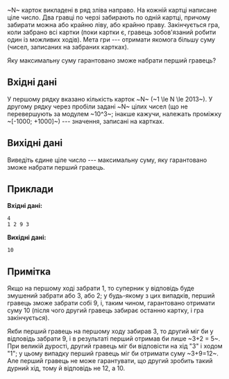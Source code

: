 ﻿~N~ карток викладені в ряд зліва направо. На кожній картці написане ціле число. Два гравці по черзі забирають по одній картці, причому забирати можна або крайню ліву, або крайню праву. Закінчується гра, коли забрано всі картки (поки картки є, гравець зобов'язаний робити один із можливих ходів). Мета гри --- отримати якомога більшу суму (чисел, записаних на забраних картках).

Яку максимальну суму гарантовано зможе набрати перший гравець?

## Вхідні дані
У першому рядку вказано кількість карток ~N~ (~1 \le N \le 2013~). У другому рядку через пробіли задані ~N~ цілих чисел (що не перевершують за модулем ~10^3~; інакше кажучи, належать проміжку ~[-1000; +1000]~) --- значення, записані на картках.

## Вихідні дані
Виведіть єдине ціле число --- максимальну суму, яку гарантовано зможе набрати перший гравець.

## Приклади

**Вхідні дані:**
```
4
1 2 9 3
```

**Вихідні дані:**
```
10
```

## Примітка
Якщо на першому ході забрати 1, то суперник у відповідь буде змушений забрати або 3, або 2; у будь-якому з цих випадків, перший гравець зможе забрати собі 9, і, таким чином, гарантовано отримати суму 10 (після чого другий гравець забирає останню картку, і гра закінчується).

Якби перший гравець на першому ходу забирав 3, то другий міг би у відповідь забрати 9, і в результаті перший отримав би лише ~3+2 = 5~. При великій дурості, другий гравець міг би відповісти на хід "3" і ходом "1"; у цьому випадку перший гравець міг би отримати суму ~3+9=12~. Але перший гравець не може гарантувати, що другий зробить такий дурний хід, тому й відповідь не 12, а 10.